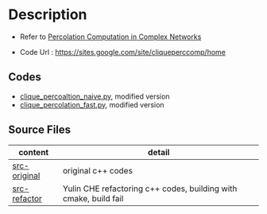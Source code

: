 # Description
- Refer to [Percolation Computation in Complex Networks](http://ieeexplore.ieee.org/stamp/stamp.jsp?tp=&arnumber=6425751)  

- Code Url : https://sites.google.com/site/cliqueperccomp/home

## Codes
- [clique_percoaltion_naive.py](clique_percoaltion_naive.py), modified version
- [clique_percolation_fast.py](clique_percolation_fast.py), modified version

## Source Files

content | detail
--- | ---
[src-original](src-original) | original c++ codes
[src-refactor](src-refactor) | Yulin CHE refactoring c++ codes, building with cmake, build fail
